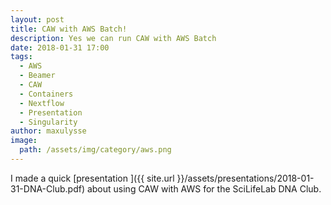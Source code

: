 ```yaml
---
layout: post
title: CAW with AWS Batch!
description: Yes we can run CAW with AWS Batch
date: 2018-01-31 17:00
tags:
  - AWS
  - Beamer
  - CAW
  - Containers
  - Nextflow
  - Presentation
  - Singularity
author: maxulysse
image:
  path: /assets/img/category/aws.png
---
```


I made a quick [presentation <i class="fa fa-file-pdf" aria-hidden="true"></i>]({{ site.url }}/assets/presentations/2018-01-31-DNA-Club.pdf) about using CAW with AWS for the SciLifeLab DNA Club.
